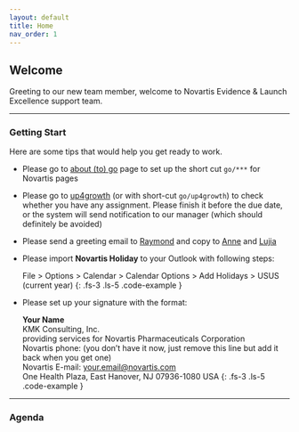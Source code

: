 ```yaml
---
layout: default
title: Home
nav_order: 1
---
```


## Welcome
Greeting to our new team member, welcome to Novartis Evidence & Launch Excellence support team.

---
### Getting Start
Here are some tips that would help you get ready to work.

- Please go to  [about (to) go](https://go/:about/#edit)  page to set up the short cut `go/***` for Novartis pages  
- Please go to  [up4growth](https://novartis.csod.com/ui/lms-learner-home/home?utm_source=Welcome_Page&utm_medium=tile&utm_campaign=Learner_Home)  (or with short-cut `go/up4growth`) to check whether you have any assignment. Please finish it before the due date, or the system will send notification to our manager (which should definitely be avoided)  
- Please send a greeting email to  [Raymond](raymond.przybysz@novartis.com)  and copy to  [Anne](yen-hua.chen@novartis.com)  and  [Lujia](lujia.zhou@novartis.com)  
- Please import **Novartis Holiday** to your Outlook with following steps:

  File > Options > Calendar > Calendar Options > Add Holidays > USUS (current year)
  {: .fs-3 .ls-5 .code-example }
- Please set up your signature with the format:

  **Your Name** <br/>KMK Consulting, Inc.<br/>providing services for Novartis Pharmaceuticals Corporation<br/>Novartis phone: (you don’t have it now, just remove this line but add it back when you get one)<br/>Novartis E-mail: your.email@novartis.com<br/>One Health Plaza, East Hanover, NJ 07936-1080 USA
  {: .fs-3 .ls-5 .code-example }

---

### Agenda
